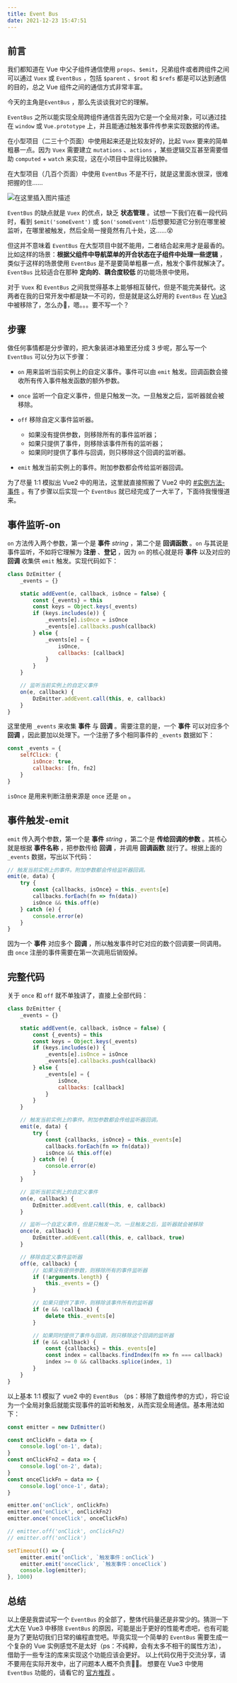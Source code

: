 ```yaml
---
title: Event Bus
date: 2021-12-23 15:47:51
---
```


## 前言

我们都知道在 Vue 中父子组件通信使用 `props`、`$emit`，兄弟组件或者跨组件之间可以通过 `Vuex` 或 `EventBus` ，包括 `$parent` 、`$root` 和 `$refs` 都是可以达到通信的目的，总之 Vue 组件之间的通信方式非常丰富。

今天的主角是`EventBus` ，那么先谈谈我对它的理解。

`EventBus` 之所以能实现全局跨组件通信首先因为它是一个全局对象，可以通过挂在 `window` 或 `Vue.prototype` 上，并且能通过触发事件传参来实现数据的传递。

在小型项目（二三十个页面）中使用起来还是比较友好的，比起 `Vuex` 要来的简单粗暴一点。因为 `Vuex` 需要建立 `mutations` 、`actions` ，某些逻辑交互甚至需要借助 `computed` + `watch` 来实现，这在小项目中显得比较臃肿。

在大型项目（几百个页面）中使用 `EventBus` 不是不行，就是这里面水很深，很难把握的住……

![在这里插入图片描述](https://img-blog.csdnimg.cn/2021050719014288.png?x-oss-process=image/watermark,type_ZmFuZ3poZW5naGVpdGk,shadow_10,text_aHR0cHM6Ly9ibG9nLmNzZG4ubmV0L2RpenVuY2Fpbmlhbw==,size_16,color_FFFFFF,t_70#pic_center)


`EventBus` 的缺点就是 `Vuex` 的优点，缺乏 **状态管理** 。试想一下我们在看一段代码时，看到 `$emit('someEvent')` 或  `$on('someEvent')`后想要知道它分别在哪里被监听，在哪里被触发，然后全局一搜竟然有几十处，这……😵

但这并不意味着 `EventBus` 在大型项目中就不能用，二者结合起来用才是最香的。比如这样的场景：**根据父组件中导航菜单的开合状态在子组件中处理一些逻辑** ，类似于这样的场景使用 `EventBus` 是不是要简单粗暴一点，触发个事件就解决了。`EventBus` 比较适合在那种 **定向的**、**耦合度较低** 的功能场景中使用。

对于 `Vuex` 和 `EventBus` 之间我觉得基本上能够相互替代，但是不能完美替代。这两者在我的日常开发中都是缺一不可的，但是就是这么好用的 `EventBus`  在 [Vue3](https://v3.cn.vuejs.org/guide/migration/events-api.html#%E4%BA%8B%E4%BB%B6-api) 中被移除了，怎么办🤔，嗯。。。要不写一个？

## 步骤

做任何事情都是分步骤的，把大象装进冰箱里还分成 3 步呢，那么写一个 `EventBus` 可以分为以下步骤：

- `on` 用来监听当前实例上的自定义事件。事件可以由 `emit` 触发。回调函数会接收所有传入事件触发函数的额外参数。
- `once` 监听一个自定义事件，但是只触发一次。一旦触发之后，监听器就会被移除。
- `off` 移除自定义事件监听器。
    - 如果没有提供参数，则移除所有的事件监听器；
    - 如果只提供了事件，则移除该事件所有的监听器；
    - 如果同时提供了事件与回调，则只移除这个回调的监听器。

- `emit` 触发当前实例上的事件。附加参数都会传给监听器回调。

为了尽量 1:1 模拟出 Vue2 中的用法，这里就直接照搬了 Vue2 中的 [#实例方法-事件](https://cn.vuejs.org/v2/api/#%E5%AE%9E%E4%BE%8B%E6%96%B9%E6%B3%95-%E4%BA%8B%E4%BB%B6) 。有了步骤以后实现一个 `EventBus` 就已经完成了一大半了，下面待我慢慢道来。

## 事件监听-on

`on` 方法传入两个参数，第一个是 **事件** *string* ，第二个是 **回调函数** 。`on` 与其说是事件监听，不如将它理解为 **注册** 、**登记** ，因为 `on` 的核心就是将 **事件** 以及对应的 **回调** 收集供 `emit` 触发。实现代码如下：

```javascript
class DzEmitter {
    _events = {}

    static addEvent(e, callback, isOnce = false) {
        const {_events} = this
        const keys = Object.keys(_events)
        if (keys.includes(e)) {
            _events[e].isOnce = isOnce
            _events[e].callbacks.push(callback)
        } else {
            _events[e] = {
                isOnce,
                callbacks: [callback]
            }
        }
    }

    // 监听当前实例上的自定义事件
    on(e, callback) {
        DzEmitter.addEvent.call(this, e, callback)
    }
}
```

这里使用 `_events` 来收集 **事件** 与 **回调** 。需要注意的是，一个 **事件** 可以对应多个 **回调** ，因此要加以处理下。一个注册了多个相同事件的 `_events` 数据如下：

```javascript
const _events = {
    selfClick: {
        isOnce: true,
        callbacks: [fn, fn2]
    }
}
```

`isOnce` 是用来判断注册来源是 `once` 还是 `on` 。

## 事件触发-emit

`emit` 传入两个参数，第一个是 **事件** *string* ，第二个是 **传给回调的参数** 。其核心就是根据 **事件名称** ，把参数传给 **回调** ，并调用 **回调函数** 就行了。根据上面的 `_events` 数据，写出以下代码：

```javascript
// 触发当前实例上的事件。附加参数都会传给监听器回调。
emit(e, data) {
    try {
        const {callbacks, isOnce} = this._events[e]
        callbacks.forEach(fn => fn(data))
        isOnce && this.off(e)
    } catch (e) {
        console.error(e)
    }
}
```

因为一个 **事件** 对应多个 **回调** ，所以触发事件时它对应的数个回调要一同调用。由 `once` 注册的事件需要在第一次调用后销毁掉。

## 完整代码

关于 `once` 和 `off` 就不单独讲了，直接上全部代码：

```javascript
class DzEmitter {
    _events = {}

    static addEvent(e, callback, isOnce = false) {
        const {_events} = this
        const keys = Object.keys(_events)
        if (keys.includes(e)) {
            _events[e].isOnce = isOnce
            _events[e].callbacks.push(callback)
        } else {
            _events[e] = {
                isOnce,
                callbacks: [callback]
            }
        }
    }

    // 触发当前实例上的事件。附加参数都会传给监听器回调。
    emit(e, data) {
        try {
            const {callbacks, isOnce} = this._events[e]
            callbacks.forEach(fn => fn(data))
            isOnce && this.off(e)
        } catch (e) {
            console.error(e)
        }
    }

    // 监听当前实例上的自定义事件
    on(e, callback) {
        DzEmitter.addEvent.call(this, e, callback)
    }

    // 监听一个自定义事件，但是只触发一次。一旦触发之后，监听器就会被移除
    once(e, callback) {
        DzEmitter.addEvent.call(this, e, callback, true)
    }

    // 移除自定义事件监听器
    off(e, callback) {
        // 如果没有提供参数，则移除所有的事件监听器
        if (!arguments.length) {
            this._events = {}
        }

        // 如果只提供了事件，则移除该事件所有的监听器
        if (e && !callback) {
            delete this._events[e]
        }

        // 如果同时提供了事件与回调，则只移除这个回调的监听器
        if (e && callback) {
            const {callbacks} = this._events[e]
            const index = callbacks.findIndex(fn => fn === callback)
            index >= 0 && callbacks.splice(index, 1)
        }
    }
}
```

以上基本 1:1 模拟了 vue2 中的 `EventBus`  （ps：移除了数组传参的方式），将它设为一个全局对象后就能实现事件的监听和触发，从而实现全局通信。基本用法如下：

```javascript
const emitter = new DzEmitter()

const onClickFn = data => {
	console.log('on-1', data);
}
const onClickFn2 = data => {
	console.log('on-2', data);
}
const onceClickFn = data => {
	console.log('once-1', data);
}

emitter.on('onClick', onClickFn)
emitter.on('onClick', onClickFn2)
emitter.once('onceClick', onceClickFn)

// emitter.off('onClick', onClickFn2)
// emitter.off('onClick')

setTimeout(() => {
    emitter.emit('onClick', `触发事件：onClick`)
    emitter.emit('onceClick', `触发事件：onceClick`)
    console.log(emitter);
}, 1000)
```

## 总结

以上便是我尝试写一个 `EventBus` 的全部了，整体代码量还是非常少的。猜测一下尤大在 Vue3 中移除 `EventBus` 的原因，可能是出于更好的性能考虑吧，也有可能是为了更贴切我们日常的编程直觉吧。毕竟实现一个简单的 `EventBus` 需要生成一个复杂的 Vue 实例感觉不是太好（ps：不纯粹，会有太多不相干的属性方法），借助于一些专注的库来实现这个功能应该会更好。
以上代码仅用于交流分享，请不要用在实际开发中，出了问题本人概不负责🤣🤣。 想要在 Vue3 中使用 `EventBus` 功能的，请看它的 [官方推荐](https://v3.cn.vuejs.org/guide/migration/events-api.html#%E8%BF%81%E7%A7%BB%E7%AD%96%E7%95%A5) 。

